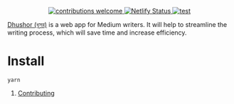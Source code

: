 <p align="center">
   <a href="https://github.com/lifeparticle/dhushor/issues">
      <img alt="contributions welcome" src="https://img.shields.io/badge/contributions-welcome-brightgreen.svg?style=flat"/>
   </a>
   <a href="https://app.netlify.com/sites/dhushor/deploys">
      <img alt="Netlify Status" src="https://api.netlify.com/api/v1/badges/0e27e7a8-2dd0-409d-9799-ba897469f9bc/deploy-status"/>
   </a>
   <a href="https://github.com/lifeparticle/dhushor-ui/actions/workflows/run-test.yml">
      <img alt="test" src="https://github.com/lifeparticle/dhushor-ui/actions/workflows/run-test.yml/badge.svg"/>
   </a>
</p>


[Dhushor (ধূসর)](https://dhushor.netlify.app/) is a web app for Medium writers. It will help to streamline the writing process, which will save time and increase efficiency.

# Install

```
yarn
```


1. [Contributing](https://github.com/lifeparticle/dhushor/blob/main/CONTRIBUTING.md)
